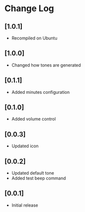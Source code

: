 # Change Log

## [1.0.1]

- Recompiled on Ubuntu

## [1.0.0]

- Changed how tones are generated

## [0.1.1]

- Added minutes configuration

## [0.1.0]

- Added volume control

## [0.0.3]

- Updated icon

## [0.0.2]

- Updated default tone
- Added test beep command

## [0.0.1]

- Initial release
